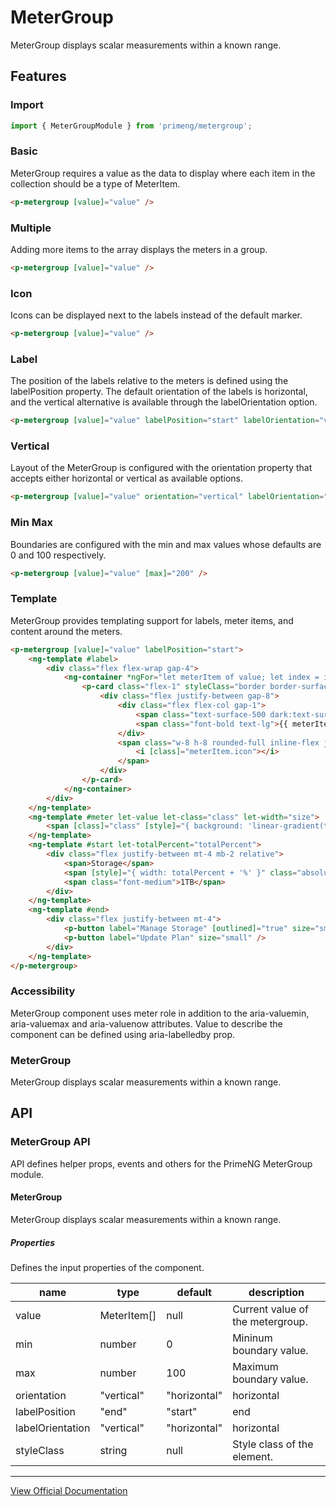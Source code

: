 # MeterGroup

MeterGroup displays scalar measurements within a known range.

## Features

### Import

```typescript
import { MeterGroupModule } from 'primeng/metergroup';
```

### Basic

MeterGroup requires a value as the data to display where each item in the collection should be a type of MeterItem.

```html
<p-metergroup [value]="value" />
```

### Multiple

Adding more items to the array displays the meters in a group.

```html
<p-metergroup [value]="value" />
```

### Icon

Icons can be displayed next to the labels instead of the default marker.

```html
<p-metergroup [value]="value" />
```

### Label

The position of the labels relative to the meters is defined using the labelPosition property. The default orientation of the labels is horizontal, and the vertical alternative is available through the labelOrientation option.

```html
<p-metergroup [value]="value" labelPosition="start" labelOrientation="vertical" />
```

### Vertical

Layout of the MeterGroup is configured with the orientation property that accepts either horizontal or vertical as available options.

```html
<p-metergroup [value]="value" orientation="vertical" labelOrientation="vertical" [style]="{ height: '300px' }" />
```

### Min Max

Boundaries are configured with the min and max values whose defaults are 0 and 100 respectively.

```html
<p-metergroup [value]="value" [max]="200" />
```

### Template

MeterGroup provides templating support for labels, meter items, and content around the meters.

```html
<p-metergroup [value]="value" labelPosition="start">
    <ng-template #label>
        <div class="flex flex-wrap gap-4">
            <ng-container *ngFor="let meterItem of value; let index = index">
                <p-card class="flex-1" styleClass="border border-surface shadow-none">
                    <div class="flex justify-between gap-8">
                        <div class="flex flex-col gap-1">
                            <span class="text-surface-500 dark:text-surface-400 text-sm">{{ meterItem.label }}</span>
                            <span class="font-bold text-lg">{{ meterItem.value }}%</span>
                        </div>
                        <span class="w-8 h-8 rounded-full inline-flex justify-center items-center text-center" [style]="{ 'background-color': meterItem.color1, color: '#ffffff' }">
                            <i [class]="meterItem.icon"></i>
                        </span>
                    </div>
                </p-card>
            </ng-container>
        </div>
    </ng-template>
    <ng-template #meter let-value let-class="class" let-width="size">
        <span [class]="class" [style]="{ background: 'linear-gradient(to right, ' + value.color1 + ', ' + value.color2 + ')', width: width }"></span>
    </ng-template>
    <ng-template #start let-totalPercent="totalPercent">
        <div class="flex justify-between mt-4 mb-2 relative">
            <span>Storage</span>
            <span [style]="{ width: totalPercent + '%' }" class="absolute text-right">{{ totalPercent }}%</span>
            <span class="font-medium">1TB</span>
        </div>
    </ng-template>
    <ng-template #end>
        <div class="flex justify-between mt-4">
            <p-button label="Manage Storage" [outlined]="true" size="small" />
            <p-button label="Update Plan" size="small" />
        </div>
    </ng-template>
</p-metergroup>
```

### Accessibility

MeterGroup component uses meter role in addition to the aria-valuemin, aria-valuemax and aria-valuenow attributes. Value to describe the component can be defined using aria-labelledby prop.

### MeterGroup

MeterGroup displays scalar measurements within a known range.

## API

### MeterGroup API

API defines helper props, events and others for the PrimeNG MeterGroup module.

#### MeterGroup

MeterGroup displays scalar measurements within a known range.

##### Properties

Defines the input properties of the component.

| name | type | default | description |
| --- | --- | --- | --- |
| value | MeterItem[] | null | Current value of the metergroup. |
| min | number | 0 | Mininum boundary value. |
| max | number | 100 | Maximum boundary value. |
| orientation | "vertical" | "horizontal" | horizontal | Specifies the layout of the component, valid values are 'horizontal' and 'vertical'. |
| labelPosition | "end" | "start" | end | Specifies the label position of the component, valid values are 'start' and 'end'. |
| labelOrientation | "vertical" | "horizontal" | horizontal | Specifies the label orientation of the component, valid values are 'horizontal' and 'vertical'. |
| styleClass | string | null | Style class of the element. |

---

[View Official Documentation](https://primeng.org/metergroup)
